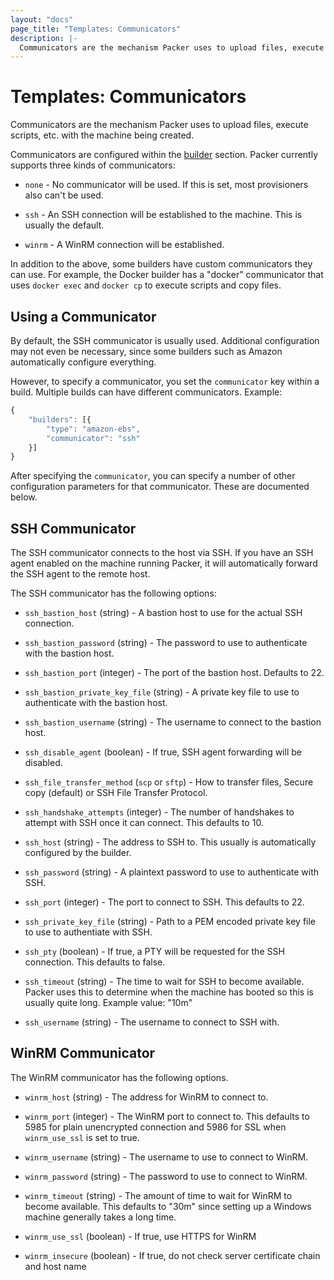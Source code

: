 ```yaml
---
layout: "docs"
page_title: "Templates: Communicators"
description: |-
  Communicators are the mechanism Packer uses to upload files, execute scripts, etc. with the machine being created.
---
```


# Templates: Communicators

Communicators are the mechanism Packer uses to upload files, execute
scripts, etc. with the machine being created.

Communicators are configured within the [builder](/docs/templates/builders.html)
section. Packer currently supports three kinds of communicators:

  * `none` - No communicator will be used. If this is set, most provisioners
      also can't be used.

  * `ssh` - An SSH connection will be established to the machine. This is
      usually the default.

  * `winrm` - A WinRM connection will be established.

In addition to the above, some builders have custom communicators they can
use. For example, the Docker builder has a "docker" communicator that uses
`docker exec` and `docker cp` to execute scripts and copy files.

## Using a Communicator

By default, the SSH communicator is usually used. Additional configuration
may not even be necessary, since some builders such as Amazon automatically
configure everything.

However, to specify a communicator, you set the `communicator` key within
a build. Multiple builds can have different communicators. Example:

```javascript
{
    "builders": [{
        "type": "amazon-ebs",
        "communicator": "ssh"
    }]
}
```

After specifying the `communicator`, you can specify a number of other
configuration parameters for that communicator. These are documented below.

## SSH Communicator

The SSH communicator connects to the host via SSH. If you have an SSH
agent enabled on the machine running Packer, it will automatically forward
the SSH agent to the remote host.

The SSH communicator has the following options:

  * `ssh_bastion_host` (string) - A bastion host to use for the actual
    SSH connection.

  * `ssh_bastion_password` (string) - The password to use to authenticate
    with the bastion host.

  * `ssh_bastion_port` (integer) - The port of the bastion host. Defaults to
    22.

  * `ssh_bastion_private_key_file` (string) - A private key file to use
    to authenticate with the bastion host.

  * `ssh_bastion_username` (string) - The username to connect to the bastion
    host.

  * `ssh_disable_agent` (boolean) - If true, SSH agent forwarding will be
    disabled.

  * `ssh_file_transfer_method` (`scp` or `sftp`) - How to transfer files, Secure
    copy (default) or SSH File Transfer Protocol.

  * `ssh_handshake_attempts` (integer) - The number of handshakes to attempt
    with SSH once it can connect. This defaults to 10.

  * `ssh_host` (string) - The address to SSH to. This usually is automatically
    configured by the builder.

  * `ssh_password` (string) - A plaintext password to use to authenticate
    with SSH.

  * `ssh_port` (integer) - The port to connect to SSH. This defaults to 22.

  * `ssh_private_key_file` (string) - Path to a PEM encoded private key
    file to use to authentiate with SSH.

  * `ssh_pty` (boolean) - If true, a PTY will be requested for the SSH
    connection. This defaults to false.

  * `ssh_timeout` (string) - The time to wait for SSH to become available.
    Packer uses this to determine when the machine has booted so this is
    usually quite long. Example value: "10m"

  * `ssh_username` (string) - The username to connect to SSH with.

## WinRM Communicator

The WinRM communicator has the following options.

  * `winrm_host` (string) - The address for WinRM to connect to.

  * `winrm_port` (integer) - The WinRM port to connect to. This defaults to
    5985 for plain unencrypted connection and 5986 for SSL when `winrm_use_ssl` is set to true.

  * `winrm_username` (string) - The username to use to connect to WinRM.

  * `winrm_password` (string) - The password to use to connect to WinRM.

  * `winrm_timeout` (string) - The amount of time to wait for WinRM to
    become available. This defaults to "30m" since setting up a Windows
    machine generally takes a long time.

  * `winrm_use_ssl` (boolean) - If true, use HTTPS for WinRM

  * `winrm_insecure` (boolean) - If true, do not check server certificate
    chain and host name

